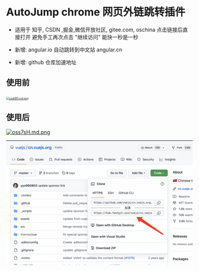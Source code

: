 # AutoJump chrome 网页外链跳转插件


- 适用于 知乎, CSDN ,掘金,微信开放社区, gitee.com, oschina 点击链接后直接打开 避免手工再次点击 "继续访问" 能快一秒是一秒

- 新增: angular.io 自动跳转到中文站 angular.cn
- 新增: github 仓库加速地址

## 使用前

[<img src="https://s4.ax1x.com/2021/12/06/ossk8O.md.png" alt="ossk8O.md.png" style="zoom: 50%;" />](https://imgtu.com/i/ossk8O)

## 使用后

[![oss7sH.md.png](https://s4.ax1x.com/2021/12/06/oss7sH.md.png)](https://imgtu.com/i/oss7sH)

![](https://raw.githubusercontent.com/WangSunio/img/main/images/122.png)